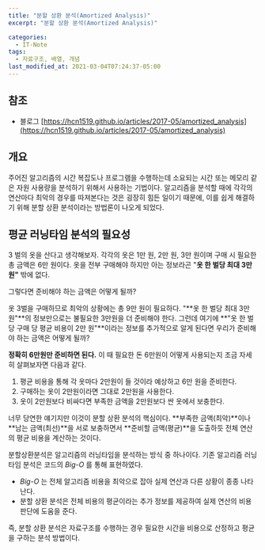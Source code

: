 ```yaml
---
title: "분할 상환 분석(Amortized Analysis)"
excerpt: "분할 상환 분석(Amortized Analysis)"

categories:
  - IT-Note
tags:
  - 자료구조, 배열, 개념
last_modified_at: 2021-03-04T07:24:37-05:00
---
```


## 참조
- 블로그
    [https://hcn1519.github.io/articles/2017-05/amortized_analysis](https://hcn1519.github.io/articles/2017-05/amortized_analysis)


## 개요
주어진 알고리즘의 시간 복잡도나 프로그램을 수행하는데 소요되는 시간 또는 메모리 같은 자원 사용량을 분석하기 위해서 사용하는 기법이다. 알고리즘을 분석할 때에 각각의 연산마다 최악의 경우를 따져본다는 것은 굉장히 힘든 일이기 때문에, 이를 쉽게 해결하기 위해 분할 상환 분석이라는 방법론이 나오게 되었다.

## 평균 러닝타임 분석의 필요성
3 벌의 옷을 산다고 생각해보자. 각각의 옷은 1만 원, 2만 원, 3만 원이며 구매 시 필요한 총 금액은 6만 원이다. 옷을 전부 구매해야 하지만 아는 정보라곤 "**옷 한 벌당 최대 3만원"** 밖에 없다.

그렇다면 준비해야 하는 금액은 어떻게 될까? 

옷 3벌을 구매하므로 최악의 상황에는 총 9만 원이 필요하다. "**옷 한 벌당 최대 3만원"**의 정보만으로는 불필요한 3만원을 더 준비해야 한다. 그런데 여기에 **"옷 한 벌당 구매 당 평균 비용이 2만 원"**이라는 정보를 추가적으로 알게 된다면 우리가 준비해야 하는 금액은 어떻게 될까?

**정확히 6만원만 준비하면 된다.** 이 때 필요한 돈 6만원이 어떻게 사용되는지 조금 자세히 살펴보자면 다음과 같다.

1. 평균 비용을 통해 각 옷마다 2만원이 들 것이라 예상하고 6만 원을 준비한다.
2. 구매하는 옷이 2만원이라면 그대로 2만원을 사용한다.
3. 옷이 2만원보다 비싸다면 부족한 금액을 2만원보다 싼 옷에서 보충한다.

너무 당연한 얘기지만 이것이 분할 상환 분석의 핵심이다. **부족한 금액(최악)**이나 **남는 금액(최선)**을 서로 보충하면서 **준비할 금액(평균)**을 도출하듯 전체 연산의 평균 비용을 계산하는 것이다.

분할상환분석은 알고리즘의 러닝타임을 분석하는 방식 중 하나이다. 기존 알고리즘 러닝타임 분석은 코드의 *Big-O* 를 통해 표현하였다. 

- *Big-O* 는 전체 알고리즘 비용을 최악으로 잡아 실제 연산과 다른 상황이 종종 나타난다.
- 분할 상환 분석은 전체 비용의 평균이라는 추가 정보를 제공하여 실제 연산의 비용 판단에 도움을 준다.

즉, 분할 상환 분석은 자료구조를 수행하는 경우 필요한 시간을 비용으로 산정하고 평균을 구하는 분석 방법이다.